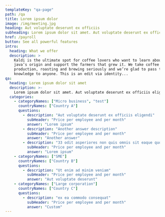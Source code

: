 ```yaml
---
templateKey: "qa-page"
path: /qa
title: Lorem ipsum dolor
image: /img/meeting.jpg
heading: Aut voluptate deserunt ex officiis
subheading: Lorem ipsum dolor sit amet. Aut voluptate deserunt ex officiis eligendi non perferendis quis sed quia autem quo dolorem odit.
href: /payroll
button: See all powerful features
intro:
  heading: What we offer
  description: >
    Kaldi is the ultimate spot for coffee lovers who want to learn about their
    java’s origin and support the farmers that grew it. We take coffee
    production, roasting and brewing seriously and we’re glad to pass that
    knowledge to anyone. This is an edit via identity...
qa:
  heading: Lorem ipsum dolor sit amet
  description: >-
    Lorem ipsum dolor sit amet. Aut voluptate deserunt ex officiis eligendi non perferendis quis sed quia autem quo dolorem odit. 33 odit asperiores non quis omnis sit eaque quod
  categories:
    - categoryNames: ["Micro business", "test"]
      countryNames: ["Country A"]
      questions:
        - description: "Aut voluptate deserunt ex officiis eligendi"
          subHeader: "Price per employee and per month"
          answer: "Lorem ipsum"
        - description: "Another answer description"
          subHeader: "Price per employee and per month"
          answer: "Another answer"
        - description: "33 odit asperiores non quis omnis sit eaque quod"
          subHeader: "Price per employee and per month"
          answer: "Lorem ipsum"
    - categoryNames: ["SME"]
      countryNames: ["Country B"]
      questions:
        - description: "Ut enim ad minim veniam"
          subHeader: "Price per employee and per month"
          answer: "Aut voluptate deserunt"
    - categoryNames: ["Large corporation"]
      countryNames: ["Country C"]
      questions:
        - description: "ex ea commodo consequat"
          subHeader: "Price per employee and per month"
          answer: "Custom"
---
```

